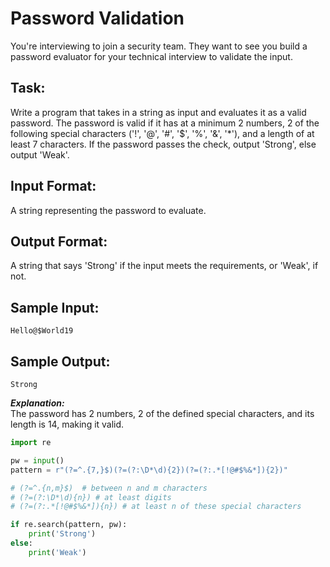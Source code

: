 # Password Validation

You're interviewing to join a security team. They want to see you build a password evaluator for your technical interview to validate the input.

## Task: 
Write a program that takes in a string as input and evaluates it as a valid password. The password is valid if it has at a minimum 2 numbers, 2 of the following special characters ('!', '@', '#', '$', '%', '&', '*'), and a length of at least 7 characters.
If the password passes the check, output 'Strong', else output 'Weak'.

## Input Format:
A string representing the password to evaluate.

## Output Format:
A string that says 'Strong' if the input meets the requirements, or 'Weak', if not.

## Sample Input: 
```Hello@$World19```

## Sample Output: 
```Strong```

***Explanation:*** <br/>
The password has 2 numbers, 2 of the defined special characters, and its length is 14, making it valid.


```python
import re

pw = input()
pattern = r"(?=^.{7,}$)(?=(?:\D*\d){2})(?=(?:.*[!@#$%&*]){2})"

# (?=^.{n,m}$)  # between n and m characters
# (?=(?:\D*\d){n}) # at least digits
# (?=(?:.*[!@#$%&*]){n}) # at least n of these special characters

if re.search(pattern, pw):
    print('Strong')
else:
    print('Weak')
```
